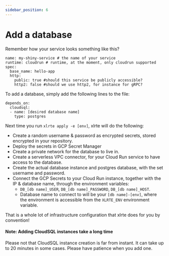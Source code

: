 ```yaml
---
sidebar_position: 6
---
```


# Add a database

Remember how your service looks something like this?
```
name: my-shiny-service # the name of your service
runtime: cloudrun # runtime, at the moment, only cloudrun supported
spec:
  base_name: hello-app 
  http:
    public: true #should this service be publicly accessible?
    http2: false #should we use http2, for instance for gRPC?
```

To add a database, simply add the following lines to the file:
```
depends_on:
  cloudsql: 
  - name: [desired database name]
    type: postgres
```
Next time you run `xlrte apply -e [env]`, xlrte will do the following:
* Create a random username & password as encrypted secrets, stored encrypted in your repository.
* Deploy the secrets in GCP Secret Manager
* Create a private network for the database to live in.
* Create a serverless VPC connector, for your Cloud Run service to have access to the database.
* Create the actual database instance and postgres database, with the set username and password.
* Connect the GCP Secrets to your Cloud Run instance, together with the IP & database name, through the environment variables:
  * `DB_[db name]_USER`, `DB_[db name]_PASSWORD`, `DB_[db name]_HOST`.
  * Database name to connect to will be your `[db name]-[env]`, where the environment is accessible from the `XLRTE_ENV` environment variable.

That is a whole lot of infrastructure configuration that xlrte does for you by convention!

#### Note: Adding CloudSQL instances take a long time
Please not that CloudSQL instance creation is far from instant. It can take up to 20 minutes in some cases. Please have patience when you add one.